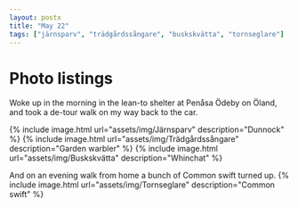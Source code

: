 ```yaml
---
layout: postx
title: "May 22"
tags: ["järnsparv", "trädgårdssångare", "buskskvätta", "tornseglare"]
---
```

# Photo listings
Woke up in the morning in the lean-to shelter at Penåsa Ödeby on Öland, and took a
de-tour walk on my way back to the car.

{% include image.html url="assets/img/Järnsparv" description="Dunnock" %}
{% include image.html url="assets/img/Trädgårdssångare" description="Garden warbler" %}
{% include image.html url="assets/img/Buskskvätta" description="Whinchat" %}

And on an evening walk from home a bunch of Common swift turned up.
{% include image.html url="assets/img/Tornseglare" description="Common swift" %}
